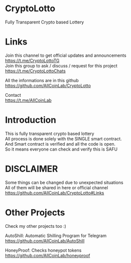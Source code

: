 # CryptoLotto
Fully Transparent Crypto based Lottery

# Links
Join this channel to get official updates and announcements  
https://t.me/CryptoLottoTG  
Join this group to ask / discuss / request for this project  
https://t.me/CryptoLottoChats  

All the informations are in this github  
https://github.com/AllCoinLab/CryptoLotto

Contact  
https://t.me/AllCoinLab  
 
# Introduction
This is fully transparent crypto based lottery  
All process is done solely with the SINGLE smart contract.  
And Smart contract is verified and all the code is open.  
So it means everyone can check and verify this is SAFU

# DISCLAIMER
Some things can be changed due to unexpected situations  
All of them will be shared in here or official channel  
https://github.com/AllCoinLab/CryptoLotto#Links

# Other Projects
Check my other projects too :)

AutoShill: Automatic Shilling Program for Telegram  
https://github.com/AllCoinLab/AutoShill

HoneyProof: Checks honeypot tokens  
https://github.com/AllCoinLab/honeyproof
